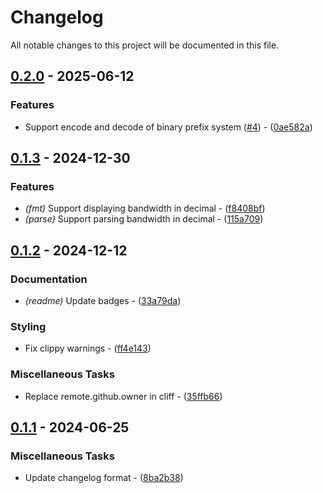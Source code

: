 # Changelog

All notable changes to this project will be documented in this file.

## [0.2.0](https://github.com/stack-rs/human-bandwidth/compare/releases/tag/0.2.0) - 2025-06-12

### Features

- Support encode and decode of binary prefix system ([#4](https://github.com/stack-rs/human-bandwidth/issues/4)) - ([0ae582a](https://github.com/stack-rs/human-bandwidth/commit/0ae582a597893e85aa6e29fa32d5b0036837a9ff))

<!-- generated by git-cliff -->
## [0.1.3](https://github.com/stack-rs/human-bandwidth/compare/releases/tag/0.1.3) - 2024-12-30

### Features

- *(fmt)* Support displaying bandwidth in decimal - ([f8408bf](https://github.com/stack-rs/human-bandwidth/commit/f8408bf59611844e0aaf0d960f1e247c2bc8fa01))
- *(parse)* Support parsing bandwidth in decimal - ([115a709](https://github.com/stack-rs/human-bandwidth/commit/115a709c11234d424a5d21af88e458552f26fda0))

<!-- generated by git-cliff -->
## [0.1.2](https://github.com/stack-rs/human-bandwidth/compare/releases/tag/0.1.2) - 2024-12-12

### Documentation

- *(readme)* Update badges - ([33a79da](https://github.com/stack-rs/human-bandwidth/commit/33a79da974e0126f460d4fb72367f43dd9401c62))

### Styling

- Fix clippy warnings - ([ff4e143](https://github.com/stack-rs/human-bandwidth/commit/ff4e143aa07e4630d82c1904e7923186a475f3d9))

### Miscellaneous Tasks

- Replace remote.github.owner in cliff - ([35ffb66](https://github.com/stack-rs/human-bandwidth/commit/35ffb667c7150113e70fa9295ba903506d6f2c2c))

<!-- generated by git-cliff -->
## [0.1.1](https://github.com///compare/releases/tag/0.1.1) - 2024-06-25

### Miscellaneous Tasks

- Update changelog format - ([8ba2b38](https://github.com///commit/8ba2b38bbfcf34fea7e43ab44096deea16ff5e2b))

<!-- generated by git-cliff -->
